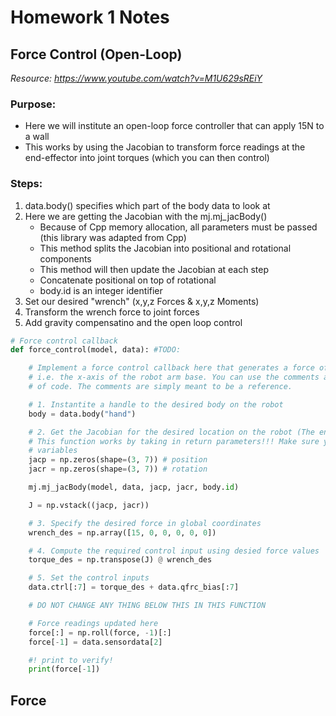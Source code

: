 # Homework 1 Notes

## Force Control (Open-Loop)
*Resource: https://www.youtube.com/watch?v=M1U629sREiY*
<br>

### Purpose:
- Here we will institute an open-loop force controller that can apply 15N to a wall
- This works by using the Jacobian to transform force readings at the end-effector into joint torques (which you can then control)

### Steps:
1. data.body() specifies which part of the body data to look at 
2. Here we are getting the Jacobian with the mj.mj_jacBody() 
    - Because of Cpp memory allocation, all parameters must be passed (this library was adapted from Cpp)
    - This method splits the Jacobian into positional and rotational components 
    - This method will then update the Jacobian at each step
    - Concatenate positional on top of rotational
    - body.id is an integer identifier 
3. Set our desired "wrench" (x,y,z Forces & x,y,z Moments)
4. Transform the wrench force to joint forces
5. Add gravity compensatino and the open loop control


```python 
# Force control callback
def force_control(model, data): #TODO:

    # Implement a force control callback here that generates a force of 15 N along the global x-axis,
    # i.e. the x-axis of the robot arm base. You can use the comments as prompts or use your own flow
    # of code. The comments are simply meant to be a reference.

    # 1. Instantite a handle to the desired body on the robot
    body = data.body("hand")

    # 2. Get the Jacobian for the desired location on the robot (The end-effector)
    # This function works by taking in return parameters!!! Make sure you supply it with placeholder
    # variables
    jacp = np.zeros(shape=(3, 7)) # position 
    jacr = np.zeros(shape=(3, 7)) # rotation

    mj.mj_jacBody(model, data, jacp, jacr, body.id)

    J = np.vstack((jacp, jacr))

    # 3. Specify the desired force in global coordinates
    wrench_des = np.array([15, 0, 0, 0, 0, 0])

    # 4. Compute the required control input using desied force values
    torque_des = np.transpose(J) @ wrench_des

    # 5. Set the control inputs
    data.ctrl[:7] = torque_des + data.qfrc_bias[:7]

    # DO NOT CHANGE ANY THING BELOW THIS IN THIS FUNCTION

    # Force readings updated here
    force[:] = np.roll(force, -1)[:]
    force[-1] = data.sensordata[2]

    #! print to verify!
    print(force[-1]) 
```

## Force 

